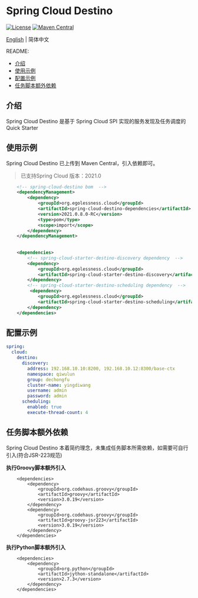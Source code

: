 # Spring Cloud Destino

[![License](https://img.shields.io/badge/license-Apache%202-blue.svg)](https://www.apache.org/licenses/LICENSE-2.0.html)
[![Maven Central](https://img.shields.io/maven-central/v/org.eglessness.cloud/spring-cloud-destino-dependencies.svg?label=Maven%20Central)](https://search.maven.org/search?q=g:org.egolessness.cloud%20AND%20a:spring-cloud-destino-dependencies)

[English](./README.md) | 简体中文

README:

- [介绍](#介绍)
- [使用示例](#使用示例)
- [配置示例](#配置示例)
- [任务脚本额外依赖](#任务脚本额外依赖)

## 介绍

Spring Cloud Destino 是基于 Spring Cloud SPI 实现的服务发现及任务调度的 Quick Starter

## 使用示例

Spring Cloud Destino 已上传到 Maven Central，引入依赖即可。

> 已支持Spring Cloud 版本：2021.0

```` xml  
    <!-- spring-cloud-destino bom  -->
    <dependencyManagement>  
        <dependency>
            <groupId>org.egolessness.cloud</groupId>
            <artifactId>spring-cloud-destino-dependencies</artifactId>
            <version>2021.0.8.0-RC</version>
            <type>pom</type>
            <scope>import</scope>
        </dependency>
    </dependencyManagement>  
                 
    
    <dependencies>
        <!-- spring-cloud-starter-destino-discovery dependency  -->
        <dependency>
            <groupId>org.egolessness.cloud</groupId>
            <artifactId>spring-cloud-starter-destino-discovery</artifactId>
        </dependency>
        <!-- spring-cloud-starter-destino-scheduling dependency  -->
         <dependency>
            <groupId>org.egolessness.cloud</groupId>
            <artifactId>spring-cloud-starter-destino-scheduling</artifactId>
        </dependency>
    </dependencies>
````

## 配置示例
```` yml
spring:
  cloud:
    destino:
      discovery:
        address: 192.168.10.10:8200, 192.168.10.12:8300/base-ctx
        namespace: qiwulun
        group: dechongfu
        cluster-name: yingdiwang
        username: admin
        password: admin
      scheduling:
        enabled: true
        execute-thread-count: 4
````

## 任务脚本额外依赖

Spring Cloud Destino 本着简约理念，未集成任务脚本所需依赖，如需要可自行引入(符合JSR-223规范)

**执行Groovy脚本额外引入**
````
    <dependencies>
        <dependency>
            <groupId>org.codehaus.groovy</groupId>
            <artifactId>groovy</artifactId>
            <version>3.0.19</version>
        </dependency>
        <dependency>
            <groupId>org.codehaus.groovy</groupId>
            <artifactId>groovy-jsr223</artifactId>
            <version>3.0.19</version>
        </dependency>
    </dependencies>

````

**执行Python脚本额外引入**
````
    <dependencies>
        <dependency>
            <groupId>org.python</groupId>
            <artifactId>jython-standalone</artifactId>
            <version>2.7.3</version>
        </dependency>
    </dependencies>
````